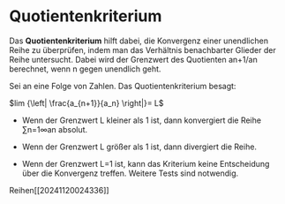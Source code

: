 # Quotientenkriterium
Das **Quotientenkriterium** hilft dabei, die Konvergenz einer unendlichen Reihe zu überprüfen, indem man das Verhältnis benachbarter Glieder der Reihe untersucht. Dabei wird der Grenzwert des Quotienten ​an+1/an​​ berechnet, wenn n gegen unendlich geht.

Sei an​ eine Folge von Zahlen. Das Quotientenkriterium besagt:

$lim {\left| \frac{a_{n+1}}{a_n} \right|}= L$

* Wenn der Grenzwert L kleiner als 1 ist, dann konvergiert die Reihe ∑n=1∞​an​ absolut.

* Wenn der Grenzwert L größer als 1 ist, dann divergiert die Reihe.

* Wenn der Grenzwert L=1 ist, kann das Kriterium keine Entscheidung über die Konvergenz treffen. Weitere Tests sind notwendig.


Reihen[[20241120024336]]